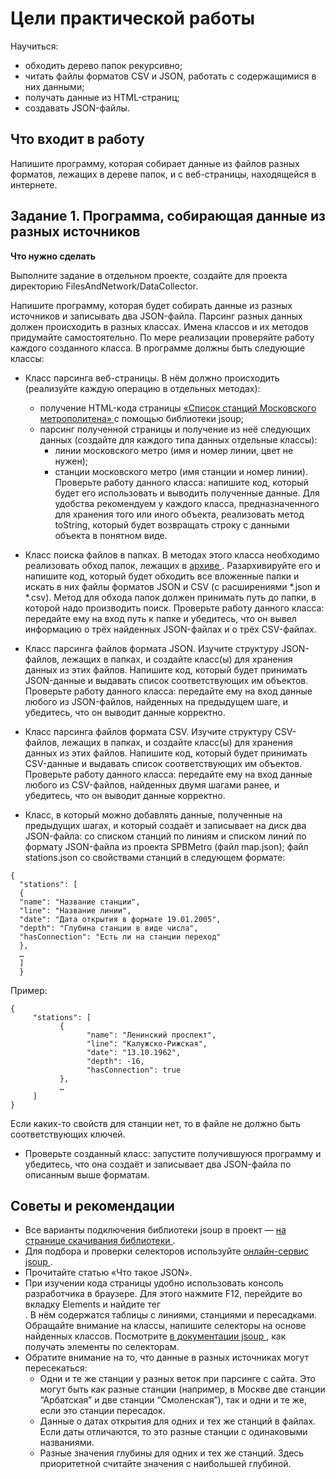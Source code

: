 # Цели практической работы

  Научиться:

+ обходить дерево папок рекурсивно;
+ читать файлы форматов CSV и JSON, работать с содержащимися в них данными;
+ получать данные из HTML-страниц;
+ создавать JSON-файлы.


## Что входит в работу
Напишите программу, которая собирает данные из файлов разных форматов, лежащих в дереве папок, и с веб-страницы, находящейся в интернете.

## Задание 1. Программа, собирающая данные из разных источников
**Что нужно сделать**

Выполните задание в отдельном проекте, создайте для проекта директорию FilesAndNetwork/DataCollector.

Напишите программу, которая будет собирать данные из разных источников и записывать два JSON-файла. Парсинг разных данных должен происходить в разных классах. Имена классов и их методов придумайте самостоятельно. По мере реализации проверяйте работу каждого созданного класса. В программе должны быть следующие классы:

+ Класс парсинга веб-страницы. В нём должно происходить (реализуйте каждую операцию в отдельных методах):
  + получение HTML-кода страницы [«Список станций Московского метрополитена» ](https://skillbox-java.github.io/) с помощью библиотеки jsoup;
  + парсинг полученной страницы и получение из неё следующих данных (создайте для каждого типа данных отдельные классы):
    + линии московского метро (имя и номер линии, цвет не нужен);
    + станции московского метро (имя станции и номер линии).\
      Проверьте работу данного класса: напишите код, который будет его использовать и выводить полученные данные. Для удобства рекомендуем у каждого класса, предназначенного для хранения того или иного объекта, реализовать метод toString, который будет возвращать строку с данными объекта в понятном виде.

+ Класс поиска файлов в папках. В методах этого класса необходимо реализовать обход папок, лежащих в  [архиве ](https://drive.google.com/file/d/1nb3NIfsIp7KLF0OfmZ_nzwYQLM9zfDUg/view). Разархивируйте его и напишите код, который будет обходить все вложенные папки и искать в них файлы форматов JSON и CSV (с расширениями *.json и *.csv). Метод для обхода папок должен принимать путь до папки, в которой надо производить поиск.
Проверьте работу данного класса: передайте ему на вход путь к папке и убедитесь, что он вывел информацию о трёх найденных JSON-файлах и о трёх CSV-файлах.

+ Класс парсинга файлов формата JSON. Изучите структуру JSON-файлов, лежащих в папках, и создайте класс(ы) для хранения данных из этих файлов. Напишите код, который будет принимать JSON-данные и выдавать список соответствующих им объектов.
Проверьте работу данного класса: передайте ему на вход данные любого из JSON-файлов, найденных на предыдущем шаге, и убедитесь, что он выводит данные корректно.

+ Класс парсинга файлов формата CSV. Изучите структуру CSV-файлов, лежащих в папках, и создайте класс(ы) для хранения данных из этих файлов. Напишите код, который будет принимать CSV-данные и выдавать список соответствующих им объектов.\
Проверьте работу данного класса: передайте ему на вход данные любого из CSV-файлов, найденных двумя шагами ранее, и убедитесь, что он выводит данные корректно.

+ Класс, в который можно добавлять данные, полученные на предыдущих шагах, и который создаёт и записывает на диск два JSON-файла:
со списком станций по линиям и списком линий по формату JSON-файла из проекта SPBMetro (файл map.json);
файл stations.json со свойствами станций в следующем формате:
```
{
  "stations": [
  {
  "name": "Название станции",
  "line": "Название линии",
  "date": "Дата открытия в формате 19.01.2005",
  "depth": "Глубина станции в виде числа",
  "hasConnection": "Есть ли на станции переход"
  },
  …
  ]
  }
 ```
Пример:
```agsl
{
     "stations": [
           {
                 "name": "Ленинский проспект",
                 "line": "Калужско-Рижская",
                 "date": "13.10.1962",
                 "depth": -16,
                 "hasConnection": true
           },
           …
     ]
}
```

Если каких-то свойств для станции нет, то в файле не должно быть соответствующих ключей.

+ Проверьте созданный класс: запустите получившуюся программу и убедитесь, что она создаёт и записывает два JSON-файла по описанным выше форматам.

## Советы и рекомендации
+ Все варианты подключения библиотеки jsoup в проект —  [на странице скачивания библиотеки ](https://jsoup.org/download).
+ Для подбора и проверки селекторов используйте  [онлайн-сервис jsoup ](https://try.jsoup.org/).
+ Прочитайте статью «Что такое JSON».
+ При изучении кода страницы удобно использовать консоль разработчика в браузере. Для этого нажмите F12, перейдите во вкладку Elements и найдите тег <div id="metrodata">. В нём содержатся таблицы с линиями, станциями и пересадками. Обращайте внимание на классы, напишите селекторы на основе найденных классов. Посмотрите  [в документации jsoup ](https://jsoup.org/cookbook/extracting-data/selector-syntax), как получать элементы по селекторам.
+ Обратите внимание на то, что данные в разных источниках могут пересекаться:
  + Одни и те же станции у разных веток при парсинге с сайта. Это могут быть как разные станции (например, в Москве две станции “Арбатская” и две станции “Смоленская”), так и одни и те же, если это станции пересадок.
  + Данные о датах открытия для одних и тех же станций в файлах. Если даты отличаются, то это разные станции с одинаковыми названиями.
  + Разные значения глубины для одних и тех же станций. Здесь приоритетной считайте значения с наибольшей глубиной.

